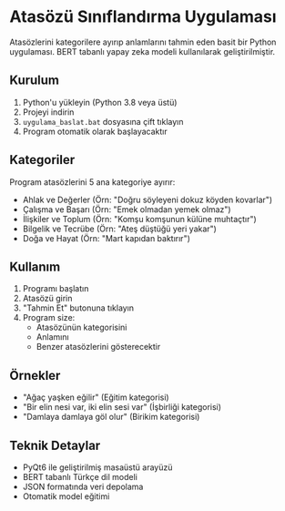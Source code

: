 # Atasözü Sınıflandırma Uygulaması

Atasözlerini kategorilere ayırıp anlamlarını tahmin eden basit bir Python uygulaması. BERT tabanlı yapay zeka modeli kullanılarak geliştirilmiştir.

##  Kurulum

1. Python'u yükleyin (Python 3.8 veya üstü)
2. Projeyi indirin
3. `uygulama_baslat.bat` dosyasına çift tıklayın
4. Program otomatik olarak başlayacaktır

##  Kategoriler

Program atasözlerini 5 ana kategoriye ayırır:
- Ahlak ve Değerler (Örn: "Doğru söyleyeni dokuz köyden kovarlar")
- Çalışma ve Başarı (Örn: "Emek olmadan yemek olmaz")
- İlişkiler ve Toplum (Örn: "Komşu komşunun külüne muhtaçtır")
- Bilgelik ve Tecrübe (Örn: "Ateş düştüğü yeri yakar")
- Doğa ve Hayat (Örn: "Mart kapıdan baktırır")

##  Kullanım

1. Programı başlatın
2. Atasözü girin
3. "Tahmin Et" butonuna tıklayın
4. Program size:
   - Atasözünün kategorisini
   - Anlamını
   - Benzer atasözlerini gösterecektir

##  Örnekler

- "Ağaç yaşken eğilir" (Eğitim kategorisi)
- "Bir elin nesi var, iki elin sesi var" (İşbirliği kategorisi)
- "Damlaya damlaya göl olur" (Birikim kategorisi)

##  Teknik Detaylar

- PyQt6 ile geliştirilmiş masaüstü arayüzü
- BERT tabanlı Türkçe dil modeli
- JSON formatında veri depolama
- Otomatik model eğitimi
